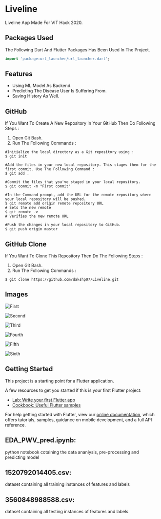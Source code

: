 # Liveline
Liveline App Made For VIT Hack 2020.

## Packages Used 

The Following Dart And Flutter Packages Has Been Used In The Project.
```dart
import 'package:url_launcher/url_launcher.dart';
```

## Features

- Using ML Model As Backend.
- Predicting The Disease User Is Suffering From.
- Saving History As Well.

## GitHub 

If You Want To Create A New Repository In Your GitHub Then Do Following Steps :
1) Open Git Bash.
2) Run The Following Commands :
```git
#Initialize the local directory as a Git repository using :
$ git init

#Add the files in your new local repository. This stages them for the first commit. Use The Following Command :
$ git add .

#Commit the files that you've staged in your local repository.
$ git commit -m "First commit"

#In the Command prompt, add the URL for the remote repository where your local repository will be pushed.
$ git remote add origin remote repository URL
# Sets the new remote
$ git remote -v
# Verifies the new remote URL

#Push the changes in your local repository to GitHub.
$ git push origin master
```

## GitHub  Clone

If You Want To Clone This Repository Then Do The Following Steps :
1) Open Git Bash.
2) Run The Following Commands :
```git
$ git clone https://github.com/dakshp07/Liveline.git
```

## Images
![First](images/Screenshot_1602390544.png)

![Second](images/Screenshot_1602390585.png)

![Third](images/Screenshot_1602390589.png)

![Fourth](images/Screenshot_1602390614.png)

![Fifth](images/Screenshot_1602390619.png)

![Sixth](images/Screenshot_1602390625.png)

## Getting Started

This project is a starting point for a Flutter application.

A few resources to get you started if this is your first Flutter project:

- [Lab: Write your first Flutter app](https://flutter.dev/docs/get-started/codelab)
- [Cookbook: Useful Flutter samples](https://flutter.dev/docs/cookbook)

For help getting started with Flutter, view our
[online documentation](https://flutter.dev/docs), which offers tutorials,
samples, guidance on mobile development, and a full API reference.

## EDA_PWV_pred.ipynb:
python notebook cotaining the data ananlysis, pre-processing and predicting model

## 1520792014405.csv:
dataset containing all training instances of features and labels

## 3560848988588.csv:
dataset containing all testing instances of features and labels
